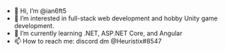 - 👋 Hi, I’m @ian6ft5
- 👀 I’m interested in full-stack web development and hobby Unity game development.
- 🌱 I’m currently learning .NET, ASP.NET Core, and Angular
- 📫 How to reach me: discord dm @Heuristix#8547

<!---
ian6ft5/ian6ft5 is a ✨ special ✨ repository because its `README.md` (this file) appears on your GitHub profile.
You can click the Preview link to take a look at your changes.
--->
